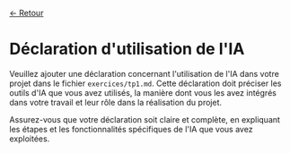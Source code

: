 [← Retour](../README.md)

# Déclaration d'utilisation de l'IA

Veuillez ajouter une déclaration concernant l'utilisation de l'IA dans votre projet dans le fichier `exercices/tp1.md`. Cette déclaration doit préciser les outils d'IA que vous avez utilisés, la manière dont vous les avez intégrés dans votre travail et leur rôle dans la réalisation du projet.

Assurez-vous que votre déclaration soit claire et complète, en expliquant les étapes et les fonctionnalités spécifiques de l'IA que vous avez exploitées.

